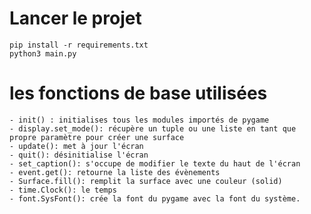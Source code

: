 # Lancer le projet

```
pip install -r requirements.txt
python3 main.py
```

# les fonctions de base utilisées

    - init() : initialises tous les modules importés de pygame
    - display.set_mode(): récupère un tuple ou une liste en tant que propre paramètre pour créer une surface
    - update(): met à jour l'écran
    - quit(): désinitialise l'écran
    - set_caption(): s'occupe de modifier le texte du haut de l'écran
    - event.get(): retourne la liste des évènements
    - Surface.fill(): remplit la surface avec une couleur (solid)
    - time.Clock(): le temps
    - font.SysFont(): crée la font du pygame avec la font du système.
